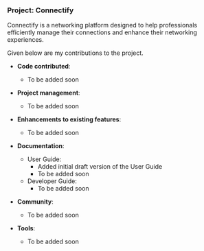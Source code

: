 ### Project: Connectify
Connectify is a networking platform designed to help professionals efficiently manage their connections and enhance their networking experiences.

Given below are my contributions to the project.

* **Code contributed**: 
  * To be added soon

* **Project management**:
    * To be added soon

* **Enhancements to existing features**:
    * To be added soon

* **Documentation**:
    * User Guide:
        * Added initial draft version of the User Guide
        * To be added soon
    * Developer Guide:
        * To be added soon

* **Community**:
    * To be added soon

* **Tools**:
    * To be added soon
